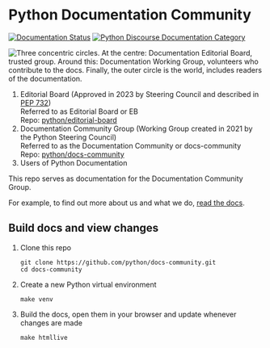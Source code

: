 # Python Documentation Community

[![Documentation Status](https://readthedocs.org/projects/docs-community/badge/?version=latest)](https://docs-community.readthedocs.io/?badge=latest)
[![Python Discourse Documentation Category](https://img.shields.io/badge/discourse-join_chat-brightgreen.svg)](https://discuss.python.org/c/documentation/26)

<picture>
  <source media="(prefers-color-scheme: dark)" srcset="pep732-circles-dark.png">
  <source media="(prefers-color-scheme: light)" srcset="pep732-circles-light.png">
  <img
   alt="Three concentric circles. At the centre: Documentation Editorial Board, trusted group. Around this: Documentation Working Group, volunteers who contribute to the docs. Finally, the outer circle is the world, includes readers of the documentation."
   src="pep732-circles-light.png">
</picture>

1. Editorial Board (Approved in 2023 by Steering Council and described in
   [PEP 732](https://peps.python.org/pep-0732/))<br>
   Referred to as Editorial Board or EB<br>
   Repo: [python/editorial-board](https://github.com/python/editorial-board)
2. Documentation Community Group (Working Group created in 2021 by the Python
   Steering Council)<br>
   Referred to as the Documentation Community or docs-community<br>
   Repo: [python/docs-community](https://github.com/python/docs-community)
3. Users of Python Documentation

This repo serves as documentation for the Documentation Community Group.

For example, to find out more about us and what we do, [read the docs](https://docs-community.readthedocs.io/).

## Build docs and view changes

1. Clone this repo

   ```console
   git clone https://github.com/python/docs-community.git
   cd docs-community
   ```

2. Create a new Python virtual environment

   ```console
   make venv
   ```

3. Build the docs, open them in your browser and update whenever changes are made

   ```console
   make htmllive
   ```
